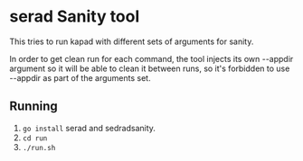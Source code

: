 # serad Sanity tool
This tries to run kapad with different sets of arguments for sanity.

In order to get clean run for each command, the tool injects its own --appdir
argument so it will be able to clean it between runs, so it's forbidden to use
--appdir as part of the arguments set.

## Running
 1. `go install` serad and sedradsanity.
 2. `cd run`
 3. `./run.sh`


